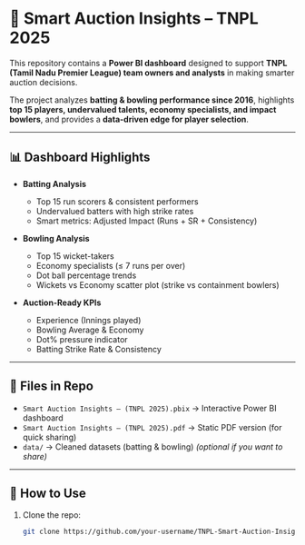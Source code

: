 # 🏏 Smart Auction Insights – TNPL 2025

This repository contains a **Power BI dashboard** designed to support **TNPL (Tamil Nadu Premier League) team owners and analysts** in making smarter auction decisions.  

The project analyzes **batting & bowling performance since 2016**, highlights **top 15 players, undervalued talents, economy specialists, and impact bowlers**, and provides a **data-driven edge for player selection**.  

---

## 📊 Dashboard Highlights
- **Batting Analysis**
  - Top 15 run scorers & consistent performers
  - Undervalued batters with high strike rates
  - Smart metrics: Adjusted Impact (Runs + SR + Consistency)

- **Bowling Analysis**
  - Top 15 wicket-takers
  - Economy specialists (≤ 7 runs per over)
  - Dot ball percentage trends
  - Wickets vs Economy scatter plot (strike vs containment bowlers)

- **Auction-Ready KPIs**
  - Experience (Innings played)
  - Bowling Average & Economy
  - Dot% pressure indicator
  - Batting Strike Rate & Consistency

---

## 📂 Files in Repo
- `Smart Auction Insights – (TNPL 2025).pbix` → Interactive Power BI dashboard  
- `Smart Auction Insights – (TNPL 2025).pdf` → Static PDF version (for quick sharing)  
- `data/` → Cleaned datasets (batting & bowling) *(optional if you want to share)*  

---

## 🚀 How to Use
1. Clone the repo:
   ```bash
   git clone https://github.com/your-username/TNPL-Smart-Auction-Insights.git

